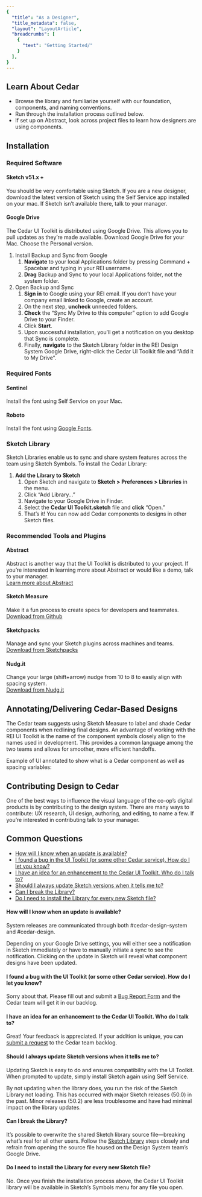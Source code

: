 ```yaml
---
{
  "title": "As a Designer",
  "title_metadata": false,
  "layout": "LayoutArticle",
  "breadcrumbs": [
    {
      "text": "Getting Started/"
    }
  ],
}
---
```


<cdr-doc-table-of-contents-shell>

## Learn About Cedar

- Browse the library and familiarize yourself with our foundation, components, and naming conventions.
- Run through the installation process outlined below.
- If set up on Abstract, look across project files to learn how designers are using components.

## Installation

### Required Software

#### Sketch v51.x +

You should be very comfortable using Sketch. If you are a new designer, download the latest version of Sketch using the Self Service app installed on your mac. If Sketch isn’t available there, talk to your manager.

#### Google Drive

The Cedar UI Toolkit is distributed using Google Drive. This allows you to pull updates as they’re made available. Download Google Drive for your Mac. Choose the Personal version.

<ol>
  <li>
      <cdr-link href="https://www.google.com/drive/download/backup-and-sync/" target="_blank">
        Install Backup and Sync from Google
      </cdr-link>
    <ol>
      <li>
        <strong>Navigate</strong> to your local Applications folder by pressing Command + Spacebar and typing in your REI username.
        <cdr-img class="cdr-doc-article-img" :src="$withBase(`/getting-started-for-designers/image9.png`)"/>
      </li>
      <li>
        <strong>Drag</strong> Backup and Sync to your local Applications folder, not the system folder.
        <cdr-img class="cdr-doc-article-img" :src="$withBase(`/getting-started-for-designers/image7.png`)"/>
      </li>
    </ol>
  </li>
  <li>
    Open Backup and Sync
    <ol>
      <li>
        <strong>Sign in</strong> to Google using your REI email. If you don’t have your company email linked to Google, create an account.
      </li>
      <li>
        On the next step, <strong>uncheck</strong> unneeded folders.
        <cdr-img class="cdr-doc-article-img" :src="$withBase(`/getting-started-for-designers/image2.png`)"/>
      </li>
      <li>
        <strong>Check</strong> the “Sync My Drive to this computer” option to add Google Drive to your Finder.
        <cdr-img class="cdr-doc-article-img" :src="$withBase(`/getting-started-for-designers/image6.png`)"/>
      </li>
      <li>
        Click <strong>Start</strong>.
      </li>
      <li>
        Upon successful installation, you’ll get a notification on you desktop that Sync is complete.
      </li>
      <li>
        Finally, <strong>navigate</strong> to the <cdr-link href="https://drive.google.com/drive/folders/0B7H-SygEBEpfQmloX1o5TThNRmc" target="_blank">Sketch Library folder</cdr-link> in the REI Design System Google Drive, right-click the Cedar UI Toolkit file and “Add it to My Drive”.
        <cdr-img class="cdr-doc-article-img" :src="$withBase(`/getting-started-for-designers/image5.png`)"/>
      </li>
    </ol>
  </li>
</ol>

### Required Fonts

#### Sentinel

Install the font using Self Service on your Mac.

#### Roboto

Install the font using [Google Fonts](https://fonts.google.com/specimen/Roboto).

### Sketch Library

Sketch Libraries enable us to sync and share system features across the team using Sketch Symbols. To install the Cedar Library:

<ol>
  <li>
    <strong>Add the Library to Sketch</strong>
    <ol>
      <li>
        Open Sketch and navigate to <strong>Sketch > Preferences > Libraries</strong> in the menu.
        <cdr-img class="cdr-doc-article-img" :src="$withBase(`/getting-started-for-designers/image1.png`)"/>
      </li>
      <li>
        Click “Add Library&hellip;”
      </li>
      <li>
        Navigate to your Google Drive in Finder.
      </li>
      <li>
        Select the <strong>Cedar UI Toolkit.sketch</strong> file and <strong>click</strong> “Open.”
        <cdr-img class="cdr-doc-article-img" :src="$withBase(`/getting-started-for-designers/image4.png`)"/>
      </li>
      <li>
        That’s it! You can now add Cedar components to designs in other Sketch files.
        <cdr-img class="cdr-doc-article-img" :src="$withBase(`/getting-started-for-designers/image8.png`)"/>
      </li>
    </ol>
  </li>
</ol>

### Recommended Tools and Plugins

#### Abstract 

Abstract is another way that the UI Toolkit is distributed to your project. If you’re interested in learning more about Abstract or would like a demo, talk to your manager.<br/>
[Learn more about Abstract](https://www.goabstract.com/)

#### Sketch Measure

Make it a fun process to create specs for developers and teammates.<br/>
[Download from Github](https://github.com/utom/sketch-measure)

#### Sketchpacks

Manage and sync your Sketch plugins across machines and teams.<br/>
[Download from Sketchpacks](https://sketchpacks.com/)

#### Nudg.it

Change your large (shift+arrow) nudge from 10 to 8 to easily align with spacing system.<br/>
[Download from Nudg.it](http://nudg.it/)

## Annotating/Delivering Cedar-Based Designs

The Cedar team suggests using Sketch Measure to label and shade Cedar components when redlining final designs. An advantage of working with the REI UI Toolkit is the name of the component symbols closely align to the names used in development. This provides a common language among the two teams and allows for smoother, more efficient handoffs.

Example of UI annotated to show what is a Cedar component as well as spacing variables:

<cdr-img class="cdr-doc-article-img" :src="$withBase(`/getting-started-for-designers/image10.png`)"/>

## Contributing Design to Cedar

One of the best ways to influence the visual language of the co-op’s digital products is by contributing to the design system. There are many ways to contribute: UX research, UI design, authoring, and editing, to name a few. If you’re interested in contributing talk to your manager.

## Common Questions

- [How will I know when an update is available?](#how-will-i-know-when-an-update-is-available)
- [I found a bug in the UI Toolkit (or some other Cedar service). How do I let you know?](#i-found-a-bug-in-the-ui-toolkit-(or-some-other-cedar-service)-how-do-i-let-you-know)
- [I have an idea for an enhancement to the Cedar UI Toolkit. Who do I talk to?](#i-have-an-idea-for-an-enhancement-to-the-cedar-ui-toolkit-who-do-i-talk-to)
- [Should I always update Sketch versions when it tells me to?](#should-i-always-update-sketch-versions-when-it-tells-me-to)
- [Can I break the Library?](#can-i-break-the-library)
- [Do I need to install the Library for every new Sketch file?](#do-i-need-to-install-the-library-for-every-new-sketch-file)

#### How will I know when an update is available?

System releases are communicated through both #cedar-design-system and #cedar-design.

Depending on your Google Drive settings, you will either see a notification in Sketch immediately or have to manually initiate a sync to see the notification. Clicking on the update in Sketch will reveal what component designs have been updated.
<cdr-img class="cdr-doc-article-img" :src="$withBase(`/getting-started-for-designers/image3.png`)"/>

#### I found a bug with the UI Toolkit (or some other Cedar service). How do I let you know?

Sorry about that. Please fill out and submit a [Bug Report Form](https://airtable.com/shr3wSPCYQbycVx7i) and the Cedar team will get it in our backlog.

#### I have an idea for an enhancement to the Cedar UI Toolkit. Who do I talk to?

Great! Your feedback is appreciated. If your addition is unique, you can [submit a request](https://airtable.com/shrcbq9CHthuMO7AC) to the Cedar team backlog.

#### Should I always update Sketch versions when it tells me to?

Updating Sketch is easy to do and ensures compatibility with the UI Toolkit. When prompted to update, simply install Sketch again using Self Service.

By not updating when the library does, you run the risk of the Sketch Library not loading. This has occurred with major Sketch releases (50.0) in the past. Minor releases (50.2) are less troublesome and have had minimal impact on the library updates.

#### Can I break the Library?

It’s possible to overwrite the shared Sketch library source file—breaking what’s real for all other users. Follow the [Sketch Library](#sketch-library) steps closely and refrain from opening the source file housed on the Design System team’s Google Drive.

#### Do I need to install the Library for every new Sketch file?

No. Once you finish the installation process above, the Cedar UI Toolkit library will be available in Sketch’s Symbols menu for any file you open.

</cdr-doc-table-of-contents-shell>
